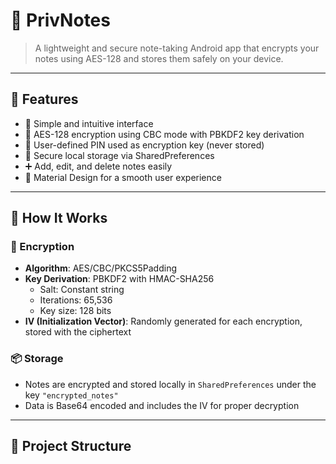 # 🔐 PrivNotes

> A lightweight and secure note-taking Android app that encrypts your notes using AES-128 and stores them safely on your device.

---

## 📱 Features

- 🧠 Simple and intuitive interface
- 🔐 AES-128 encryption using CBC mode with PBKDF2 key derivation
- 🔑 User-defined PIN used as encryption key (never stored)
- 📂 Secure local storage via SharedPreferences
- ➕ Add, edit, and delete notes easily
- 🎨 Material Design for a smooth user experience

---

## 🔧 How It Works

### 🔐 Encryption
- **Algorithm**: AES/CBC/PKCS5Padding
- **Key Derivation**: PBKDF2 with HMAC-SHA256
    - Salt: Constant string
    - Iterations: 65,536
    - Key size: 128 bits
- **IV (Initialization Vector)**: Randomly generated for each encryption, stored with the ciphertext

### 📦 Storage
- Notes are encrypted and stored locally in `SharedPreferences` under the key `"encrypted_notes"`
- Data is Base64 encoded and includes the IV for proper decryption

---

## 📁 Project Structure

